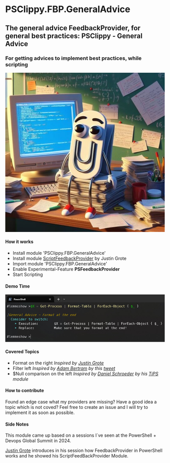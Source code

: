 # PSClippy.FBP.GeneralAdvice

## The general advice FeedbackProvider, for general best practices: PSClippy - General Advice

### For getting advices to implement best practices, while scripting

![Logo](logo.jpg)

#### How it works

- Install module 'PSClippy.FBP.GeneralAdvice'
- Install module [ScriptFeedbackProvider](https://github.com/JustinGrote/ScriptFeedbackProvider/tree/main) by Justin Grote
- Import module 'PSClippy.FBP.GeneralAdvice'
- Enable Experimental-Feature **PSFeedbackProvider**
- Start Scripting

#### Demo Time

![DemoTime](DemoTime.jpg)

#### Covered Topics

- Format on the right *Inspired by [Justin Grote](https://gist.github.com/JustinGrote/0bcb1a2960eae77aca2d6c5058b944b1)*
- Filter left *Inspired by [Adam Bertram](https://adamtheautomator.com/) by this [tweet](https://x.com/adbertram/status/1787078499058262160)*
- $Null comparison on the left *Inspired by [Daniel Schroeder](https://blog.danskingdom.com/about/) by his [TiPS](https://github.com/deadlydog/PowerShell.tiPS) module*

#### How to contribute

Found an edge case what my providers are missing?
Have a good idea a topic which is not coved? Feel free to create an issue and I will try to implement it as soon as possible.

#### Side Notes

This module came up based on a sessions I´ve seen at the PowerShell + Devops Global Summit in 2024.

[Justin Grote](https://github.com/JustinGrote) introduces in his session how FeedbackProvider in PowerShell works and he showed his ScriptFeedBackProvider Module.
